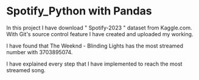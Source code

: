 # Spotify_Python with Pandas

In this project I have download " Spotify-2023 " dataset from Kaggle.com. With Git's source control feature I have created and uploaded my working.

I have found that The Weeknd - Blinding Lights has the most streamed number with 	3703895074.

I have explained every step that I have implemented to reach the most streamed song.
